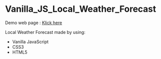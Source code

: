 # Vanilla_JS_Local_Weather_Forecast

Demo web page : [Klick here](https://github.com/matetuh/Vanilla_JS_Local_Weather_Forecast/)

Local Weather Forecast made by using:
- Vanilla JavaScript
- CSS3
- HTML5